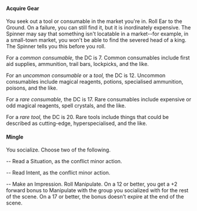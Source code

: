 #### Acquire Gear
You seek out a tool or consumable in the market you're in. Roll Ear to the Ground. On a failure, you can still find it, but it is inordinately expensive. The Spinner may say that something isn't locatable in a market--for example, in a small-town market, you won't be able to find the severed head of a king. The Spinner tells you this before you roll.

For a *common consumable,* the DC is 7. Common consumables include first aid supplies, ammunition, trail bars, lockpicks, and the like.

For an *uncommon consumable* or a *tool,* the DC is 12. Uncommon consumables include magical reagents, potions, specialised ammunition, poisons, and the like.

For a *rare consumable,* the DC is 17. Rare consumables include expensive or odd magical reagents, spell crystals, and the like.

For a *rare tool,* the DC is 20. Rare tools include things that could be described as cutting-edge, hyperspecialised, and the like.

#### Mingle
You socialize. Choose two of the following.

-- Read a Situation, as the conflict minor action.

-- Read Intent, as the conflict minor action.

-- Make an Impression. Roll Manipulate. On a 12 or better, you get a +2 forward bonus to Manipulate with the group you socialized with for the rest of the scene. On a 17 or better, the bonus doesn't expire at the end of the scene.
